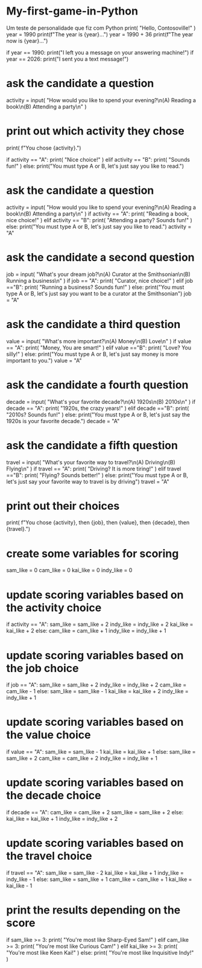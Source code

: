 # My-first-game-in-Python
Um teste de personalidade que fiz com Python
print( "Hello, Contosoville!" )
year = 1990
print(f"The year is {year}...")
year = 1990 + 36
print(f"The year now is {year}...")

if year == 1990:
 print("I left you a message on your answering machine!")
if year == 2026:
 print("I sent you a text message!")

# ask the candidate a question
activity = input( "How would you like to spend your evening?\n(A) Reading a book\n(B) Attending a party\n" )

# print out which activity they chose
print( f"You chose {activity}.")

if activity == "A":
    print( "Nice choice!" )
elif activity == "B":
    print( "Sounds fun!" )
else:
    print("You must type A or B, let's just say you like to read.")

# ask the candidate a question
activity = input( "How would you like to spend your evening?\n(A) Reading a book\n(B) Attending a party\n" )
if activity == "A":
    print( "Reading a book, nice choice!" )
elif activity == "B":
    print( "Attending a party? Sounds fun!" )
else:
    print("You must type A or B, let's just say you like to read.")
    activity = "A"

# ask the candidate a second question
job = input( "What's your dream job?\n(A) Curator at the Smithsonian\n(B) Running a business\n" )
if job == "A":
    print( "Curator, nice choice!" )
elif job =="B":
    print( "Running a business? Sounds fun!" )
else:
    print("You must type A or B, let's just say you want to be a curator at the Smithsonian")
    job = "A"

# ask the candidate a third question
value = input( "What's more important?\n(A) Money\n(B) Love\n" )
if value == "A":
    print( "Money, You are smart!" )
elif value =="B":
    print( "Love? You silly!" )
else:
    print("You must type A or B, let's just say money is more important to you.")
    value = "A"

# ask the candidate a fourth question
decade = input( "What's your favorite decade?\n(A) 1920s\n(B) 2010s\n" )
if decade == "A":
    print( "1920s, the crazy years!" )
elif decade =="B":
    print( "2010s? Sounds fun!" )
else:
    print("You must type A or B, let's just say the 1920s is your favorite decade.")
    decade = "A"

# ask the candidate a fifth question
travel = input( "What's your favorite way to travel?\n(A) Driving\n(B) Flying\n" )
if travel == "A":
    print( "Driving? It is more tiring!" )
elif travel =="B":
    print( "Flying? Sounds better!" )
else:
    print("You must type A or B, let's just say your favorite way to travel is by driving")
    travel = "A"

# print out their choices
print( f"You chose {activity}, then {job}, then {value}, then {decade}, then {travel}.")    

# create some variables for scoring
sam_like = 0
cam_like = 0
kai_like = 0
indy_like = 0

# update scoring variables based on the activity choice
if activity == "A":
    sam_like = sam_like + 2
    indy_like = indy_like + 2
    kai_like = kai_like + 2
else:
    cam_like = cam_like + 1
    indy_like = indy_like + 1

# update scoring variables based on the job choice
if job == "A":
    sam_like = sam_like + 2
    indy_like = indy_like + 2
    cam_like = cam_like - 1
else:
    sam_like = sam_like - 1
    kai_like = kai_like + 2
    indy_like = indy_like + 1

# update scoring variables based on the value choice
if value == "A":
    sam_like = sam_like - 1
    kai_like = kai_like + 1
else:
    sam_like = sam_like + 2
    cam_like = cam_like + 2
    indy_like = indy_like + 1

# update scoring variables based on the decade choice
if decade == "A":
    cam_like = cam_like + 2
    sam_like = sam_like + 2
else:
    kai_like = kai_like + 1
    indy_like = indy_like + 2

# update scoring variables based on the travel choice
if travel == "A":
    sam_like = sam_like - 2
    kai_like = kai_like + 1
    indy_like = indy_like - 1
else:
    sam_like = sam_like + 1
    cam_like = cam_like + 1
    kai_like = kai_like - 1

# print the results depending on the score
if sam_like >= 3:
    print( "You're most like Sharp-Eyed Sam!" )
elif cam_like >= 3:
    print( "You're most like Curious Cam!" )
elif kai_like >= 3:
    print( "You're most like Keen Kai!" )
else:
    print( "You're most like Inquisitive Indy!" )
